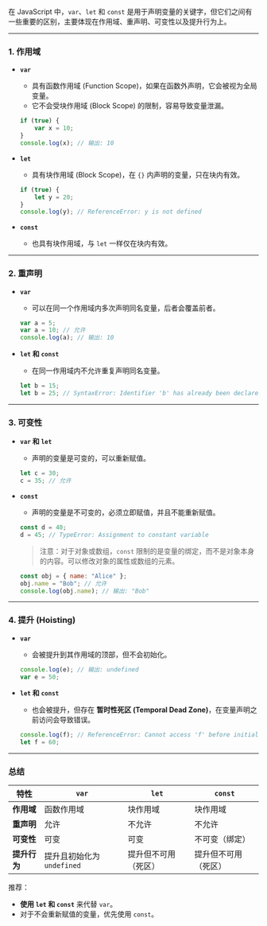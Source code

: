 在 JavaScript 中，`var`、`let` 和 `const` 是用于声明变量的关键字，但它们之间有一些重要的区别，主要体现在作用域、重声明、可变性以及提升行为上。

---

### 1. **作用域**

- **`var`**
    
    - 具有函数作用域 (Function Scope)，如果在函数外声明，它会被视为全局变量。
    - 它不会受块作用域 (Block Scope) 的限制，容易导致变量泄漏。
    
    ```javascript
    if (true) {
        var x = 10;
    }
    console.log(x); // 输出: 10
    ```
    
- **`let`**
    
    - 具有块作用域 (Block Scope)，在 `{}` 内声明的变量，只在块内有效。
    
    ```javascript
    if (true) {
        let y = 20;
    }
    console.log(y); // ReferenceError: y is not defined
    ```
    
- **`const`**
    
    - 也具有块作用域，与 `let` 一样仅在块内有效。

---

### 2. **重声明**

- **`var`**
    
    - 可以在同一个作用域内多次声明同名变量，后者会覆盖前者。
    
    ```javascript
    var a = 5;
    var a = 10; // 允许
    console.log(a); // 输出: 10
    ```
    
- **`let` 和 `const`**
    
    - 在同一作用域内不允许重复声明同名变量。
    
    ```javascript
    let b = 15;
    let b = 25; // SyntaxError: Identifier 'b' has already been declared
    ```
    

---

### 3. **可变性**

- **`var` 和 `let`**
    
    - 声明的变量是可变的，可以重新赋值。
    
    ```javascript
    let c = 30;
    c = 35; // 允许
    ```
    
- **`const`**
    
    - 声明的变量是不可变的，必须立即赋值，并且不能重新赋值。
    
    ```javascript
    const d = 40;
    d = 45; // TypeError: Assignment to constant variable
    ```
    
    > 注意：对于对象或数组，`const` 限制的是变量的绑定，而不是对象本身的内容。可以修改对象的属性或数组的元素。
    
    ```javascript
    const obj = { name: "Alice" };
    obj.name = "Bob"; // 允许
    console.log(obj.name); // 输出: "Bob"
    ```
    

---

### 4. **提升 (Hoisting)**

- **`var`**
    
    - 会被提升到其作用域的顶部，但不会初始化。
    
    ```javascript
    console.log(e); // 输出: undefined
    var e = 50;
    ```
    
- **`let` 和 `const`**
    
    - 也会被提升，但存在 **暂时性死区 (Temporal Dead Zone)**，在变量声明之前访问会导致错误。
    
    ```javascript
    console.log(f); // ReferenceError: Cannot access 'f' before initialization
    let f = 60;
    ```
    

---

### 总结

|特性|`var`|`let`|`const`|
|---|---|---|---|
|**作用域**|函数作用域|块作用域|块作用域|
|**重声明**|允许|不允许|不允许|
|**可变性**|可变|可变|不可变（绑定）|
|**提升行为**|提升且初始化为 `undefined`|提升但不可用（死区）|提升但不可用（死区）|

推荐：

- **使用 `let` 和 `const`** 来代替 `var`。
- 对于不会重新赋值的变量，优先使用 `const`。